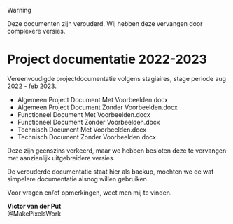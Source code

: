> [!WARNING]  
> Deze documenten zijn verouderd. Wij hebben deze vervangen door complexere versies.

# Project documentatie 2022-2023

Vereenvoudigde projectdocumentatie volgens stagiaires, stage periode aug 2022 - feb 2023.

- Algemeen Project Document Met Voorbeelden.docx
- Algemeen Project Document Zonder Voorbeelden.docx
- Functioneel Document Met Voorbeelden.docx
- Functioneel Document Zonder Voorbeelden.docx
- Technisch Document Met Voorbeelden.docx
- Technisch Document Zonder Voorbeelden.docx

Deze zijn geenszins verkeerd, maar we hebben besloten deze te vervangen met aanzienlijk uitgebreidere versies.

De verouderde documentatie staat hier als backup, mochten we de wat simpelere documentatie alsnog willen gebruiken.

Voor vragen en/of opmerkingen, weet men mij te vinden.

<strong>Victor van der Put</strong><br>
@MakePixelsWork